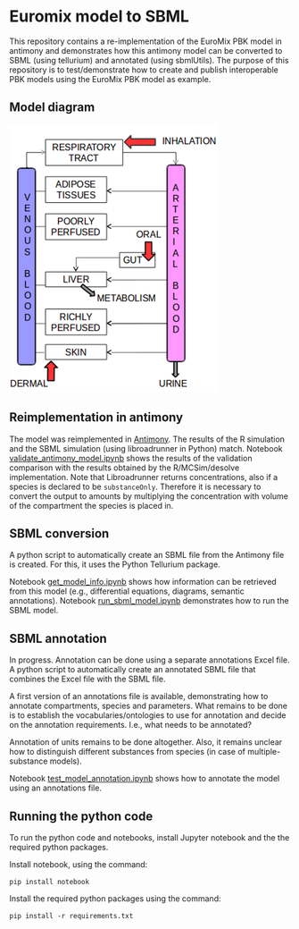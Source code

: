 # Euromix model to SBML

This repository contains a re-implementation of the EuroMix PBK model in antimony and demonstrates how this antimony model can be converted to SBML (using tellurium) and annotated (using sbmlUtils). The purpose of this repository is to test/demonstrate how to create and publish interoperable PBK models using the EuroMix PBK model as example.

## Model diagram

![Model diagram of the EuroMix PBK model](euromix-pbk-model.png)

## Reimplementation in antimony

The model was reimplemented in [Antimony](https://tellurium.readthedocs.io/en/latest/antimony.html). The results of the R simulation and the SBML simulation (using libroadrunner in Python) match. Notebook [validate_antimony_model.ipynb](notebooks/validate_antimony_model.ipynb) shows the results of the validation comparison with the results obtained by the R/MCSim/desolve implementation. Note that Libroadrunner returns concentrations, also if a species is declared to be `substanceOnly`. Therefore it is necessary to convert the output to amounts by multiplying the concentration with volume of the compartment the species is placed in.

## SBML conversion

A python script to automatically create an SBML file from the Antimony file is created. For this, it uses the Python Tellurium package.

Notebook [get_model_info.ipynb](notebooks/get_model_info.ipynb) shows how information can be retrieved from this model (e.g., differential equations, diagrams, semantic annotations). Notebook [run_sbml_model.ipynb](notebooks/run_sbml_model.ipynb) demonstrates how to run the SBML model.

## SBML annotation

In progress. Annotation can be done using a separate annotations Excel file. A python script to automatically create an annotated SBML file that combines the Excel file with the SBML file.

A first version of an annotations file is available, demonstrating how to annotate compartments, species and parameters. What remains to be done is to establish the vocabularies/ontologies to use for annotation and decide on the annotation requirements. I.e., what needs to be annotated?

Annotation of units remains to be done altogether. Also, it remains unclear how to distinguish different substances from species (in case of multiple-substance models).

Notebook [test_model_annotation.ipynb](notebooks/test_model_annotation.ipynb) shows how to annotate the model using an annotations file.

## Running the python code

To run the python code and notebooks, install Jupyter notebook and the the required python packages.

Install notebook, using the command:

```
pip install notebook
```

Install the required python packages using the command:

```
pip install -r requirements.txt
```

